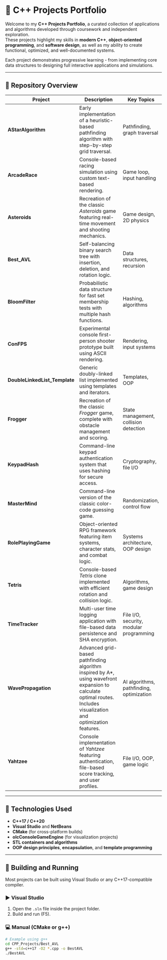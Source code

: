 # 🧠 C++ Projects Portfolio

Welcome to my **C++ Projects Portfolio**, a curated collection of applications and algorithms developed through coursework and independent exploration.  
These projects highlight my skills in **modern C++**, **object-oriented programming**, and **software design**, as well as my ability to create functional, optimized, and well-documented systems.

Each project demonstrates progressive learning - from implementing core data structures to designing full interactive applications and simulations.

---

## 📂 Repository Overview

| Project | Description | Key Topics |
|----------|--------------|-------------|
| **AStarAlgorithm** | Early implementation of a heuristic-based pathfinding algorithm with step-by-step grid traversal. | Pathfinding, graph traversal |
| **ArcadeRace** | Console-based racing simulation using custom text-based rendering. | Game loop, input handling |
| **Asteroids** | Recreation of the classic *Asteroids* game featuring real-time movement and shooting mechanics. | Game design, 2D physics |
| **Best_AVL** | Self-balancing binary search tree with insertion, deletion, and rotation logic. | Data structures, recursion |
| **BloomFilter** | Probabilistic data structure for fast set membership tests with multiple hash functions. | Hashing, algorithms |
| **ConFPS** | Experimental console first-person shooter prototype built using ASCII rendering. | Rendering, input systems |
| **DoubleLinkedList_Template** | Generic doubly-linked list implemented using templates and iterators. | Templates, OOP |
| **Frogger** | Recreation of the classic *Frogger* game, complete with obstacle management and scoring. | State management, collision detection |
| **KeypadHash** | Command-line keypad authentication system that uses hashing for secure access. | Cryptography, file I/O |
| **MasterMind** | Command-line version of the classic color-code guessing game. | Randomization, control flow |
| **RolePlayingGame** | Object-oriented RPG framework featuring item systems, character stats, and combat logic. | Systems architecture, OOP design |
| **Tetris** | Console-based *Tetris* clone implemented with efficient rotation and collision logic. | Algorithms, game design |
| **TimeTracker** | Multi-user time logging application with file-based data persistence and SHA encryption. | File I/O, security, modular programming |
| **WavePropagation** | Advanced grid-based pathfinding algorithm inspired by A*, using wavefront expansion to calculate optimal routes. Includes visualization and optimization features. | AI algorithms, pathfinding, optimization |
| **Yahtzee** | Console implementation of *Yahtzee* featuring authentication, file-based score tracking, and user profiles. | File I/O, OOP, game logic |

---

## 🧰 Technologies Used

- **C++17 / C++20**
- **Visual Studio** and **NetBeans**
- **CMake** (for cross-platform builds)
- **olcConsoleGameEngine** (for visualization projects)
- **STL containers and algorithms**
- **OOP design principles**, **encapsulation**, and **template programming**

---

## 🚀 Building and Running

Most projects can be built using Visual Studio or any C++17-compatible compiler.

### ▶️ Visual Studio
1. Open the `.sln` file inside the project folder.
2. Build and run (F5).

### 💻 Manual (CMake or g++)
```bash
# Example using g++
cd CPP_Projects/Best_AVL
g++ -std=c++17 -O2 *.cpp -o BestAVL
./BestAVL
